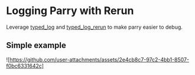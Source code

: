 # Logging Parry with Rerun

Leverage [typed_log](https://crates.io/crates/typed_log) and [typed_log_rerun](https://crates.io/crates/typed_log_rerun)
to make parry easier to debug.

## Simple example

![https://github.com/user-attachments/assets/2e4cb8c7-97c2-4bb1-8507-f0bc6331642c]
